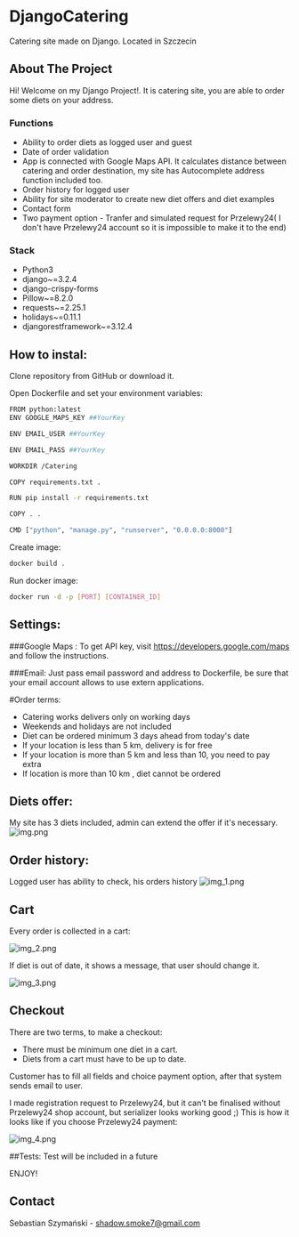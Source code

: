 # DjangoCatering
Catering site made on Django. Located in Szczecin


<!-- ABOUT THE PROJECT -->
## About The Project
Hi! Welcome on my Django Project!. It is catering site, you are able to order some diets on your address.


### Functions
* Ability to order diets as logged user and guest
* Date of order validation
* App is connected with Google Maps API. It calculates distance between catering and order destination, my site has Autocomplete address function included too.
* Order history for logged user
* Ability for site moderator to create new diet offers and diet examples
* Contact form 
* Two payment option - Tranfer and simulated request for Przelewy24( I don't have Przelewy24 account so it is impossible to make it to the end)
### Stack

* Python3
* django~=3.2.4
* django-crispy-forms
* Pillow~=8.2.0
* requests~=2.25.1
* holidays~=0.11.1
* djangorestframework~=3.12.4

<!-- How to install -->
## How to instal:
Clone repository from GitHub or download it. 

Open Dockerfile and set your environment variables:



  ```sh
FROM python:latest
ENV GOOGLE_MAPS_KEY ##YourKey

ENV EMAIL_USER ##YourKey

ENV EMAIL_PASS ##YourKey

WORKDIR /Catering

COPY requirements.txt .

RUN pip install -r requirements.txt

COPY . .

CMD ["python", "manage.py", "runserver", "0.0.0.0:8000"]
  ```

  
Create image:

  ```sh
docker build .
 ```
Run docker image:
  ```sh
docker run -d -p [PORT] [CONTAINER_ID]
 ```
## Settings:



###Google Maps :
To get API key, visit https://developers.google.com/maps and follow the instructions.

###Email:
Just pass email password and address to Dockerfile, be sure that your email account allows to use extern applications.

 #Order terms:

* Catering works delivers only on working days
* Weekends and holidays are not included
* Diet can be ordered minimum 3 days ahead from today's date
* If your location is less than 5 km, delivery is for free
* If your location is more than 5 km and less than 10, you need to pay extra
* If location is more than 10 km , diet cannot be ordered

## Diets offer:
My site has 3 diets included, admin can extend the offer if it's necessary.
![img.png](img.png)
## Order history:

Logged user has ability to check, his orders history
![img_1.png](img_1.png)


## Cart
Every order is collected in a cart:

![img_2.png](img_2.png)


If diet is out of date, it shows a message, that user should change it.

![img_3.png](img_3.png)
## Checkout

There are two terms, to make a checkout:
* There must be minimum one diet in a cart.
* Diets from a cart must have to be up to date.



Customer has to fill all fields and choice payment option, after
that system sends email to user.

I made registration request to Przelewy24, but it can't be finalised without Przelewy24 shop account, but serializer looks working good ;)
This is how it looks like if you choose Przelewy24 payment:

![img_4.png](img_4.png)


##Tests:
Test will be included in a future




ENJOY!

 
  


<!-- CONTACT -->
## Contact

Sebastian Szymański - shadow.smoke7@gmail.com

